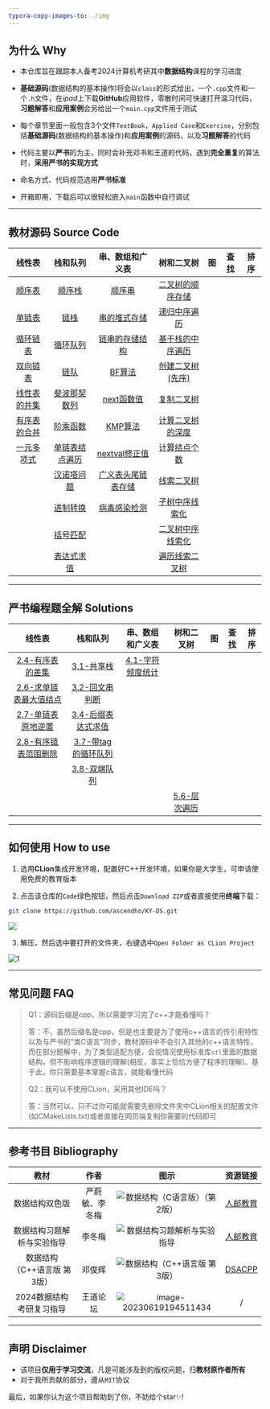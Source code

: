 ```yaml
---
typora-copy-images-to: ./img
---
```


## 为什么 Why

- 本仓库旨在跟踪本人备考2024计算机考研其中**数据结构**课程的学习进度

- **基础源码**(数据结构的基本操作)将会以`class`的形式给出，一个`.cpp`文件和一个`.h`文件，在*ipad*上下载**GitHub**应用软件，零散时间可快速打开温习代码，**习题解答**和**应用案例**会另给出一个`main.cpp`文件用于测试

- 每个章节里面一般包含3个文件`TextBook`，`Applied Case`和`Exercise`，分别包括**基础源码**(数据结构的基本操作)和**应用案例**的源码，以及**习题解答**的代码

- 代码主要以**严书**的为主，同时会补充邓书和王道的代码，遇到**完全重复**的算法时，**采用严书的实现方式**

- 命名方式、代码规范选用**严书标准**

- 开箱即用，下载后可以很轻松嵌入`main`函数中自行调试

------



## 教材源码 Source Code

|                            线性表                            |                           栈和队列                           |                       串、数组和广义表                       |                          树和二叉树                          |  图  | 查找 | 排序 |
| :----------------------------------------------------------: | :----------------------------------------------------------: | :----------------------------------------------------------: | :----------------------------------------------------------: | :--: | ---- | :--: |
|   <a href="02-Linear List/TextBook/SqList.cpp">顺序表</a>    | <a href="03-Stack and Queue/TextBook/SqStack.cpp">顺序栈</a> | <a href="04-String, Array and Generalized List/TextBook/SString.cpp">顺序串</a> | <a href="05-Tree and Binary Tree/TextBook/SqBiTree.h">二叉树的顺序存储</a> |      |      |      |
|  <a href="02-Linear List/TextBook/LinkList.cpp">单链表</a>   | <a href="03-Stack and Queue/TextBook/LinkStack.cpp">链栈</a> | <a href="04-String, Array and Generalized List/TextBook/HString.h">串的堆式存储</a> | <a href="05-Tree and Binary Tree/TextBook/InOrderTraverse.cpp">递归中序遍历</a> |      |      |      |
| <a href="02-Linear List/TextBook/CLinkList.cpp">循环链表</a> | <a href="03-Stack and Queue/TextBook/SqQueue.cpp">循环队列</a> | <a href="04-String, Array and Generalized List/TextBook/LString.h">链串的存储结构</a> | <a href="05-Tree and Binary Tree/TextBook/InOrderTraverseUsingStack.cpp">基于栈的中序遍历</a> |      |      |      |
| <a href="02-Linear List/TextBook/DuLinkList.cpp">双向链表</a> | <a href="03-Stack and Queue/TextBook/LinkQueue.cpp">链队</a> | <a href="04-String, Array and Generalized List/TextBook/Index_BF.cpp">BF算法</a> | <a href="05-Tree and Binary Tree/TextBook/CreateBiTree.cpp">创建二叉树(先序)</a> |      |      |      |
| <a href="02-Linear List/TextBook/Union.cpp">线性表的并集</a> | <a href="03-Stack and Queue\TextBook\Fib.cpp">斐波那契数列</a> | <a href="04-String, Array and Generalized List/TextBook/next.cpp">next函数值</a> | <a href="05-Tree and Binary Tree/TextBook/Copy.cpp">复制二叉树</a> |      |      |      |
| <a href="02-Linear List/TextBook/MergeList.cpp">有序表的合并</a> | <a href="03-Stack and Queue\TextBook\Fact.cpp">阶乘函数</a>  | <a href="04-String, Array and Generalized List/TextBook/Index_KMP.cpp">KMP算法</a> | <a href="05-Tree and Binary Tree/TextBook/Depth.cpp">计算二叉树的深度</a> |      |      |      |
| <a href="02-Linear List/TextBook/Polynomial.cpp">一元多项式</a> | <a href="03-Stack and Queue\TextBook\TraverseList.cpp">单链表结点遍历</a> | <a href="04-String, Array and Generalized List/TextBook/nextval.cpp">nextval修正值</a> | <a href="05-Tree and Binary Tree/TextBook/NodeCount.cpp">计算结点个数</a> |      |      |      |
|                                                              | <a href="03-Stack and Queue\TextBook\Hanoi.cpp">汉诺塔问题</a> | <a href="04-String, Array and Generalized List/TextBook/GList.h">广义表头尾链表存储</a> | <a href="05-Tree and Binary Tree/TextBook/BiThrNode.h">线索二叉树</a> |      |      |      |
|                                                              | <a href="03-Stack and Queue/TextBook/Conversion.cpp">进制转换</a> | <a href="04-String, Array and Generalized List/Applied Case/Virus_detection.cpp">病毒感染检测</a> | <a href="05-Tree and Binary Tree/TextBook/InThreading.cpp">子树中序线索化</a> |      |      |      |
|                                                              | <a href="03-Stack and Queue/TextBook/Matching.cpp">括号匹配</a> |                                                              | <a href="05-Tree and Binary Tree/TextBook/InOrderThreading.cpp">二叉树中序线索化</a> |      |      |      |
|                                                              | <a href="03-Stack and Queue\TextBook\EvaluateExpression.cpp">表达式求值</a> |                                                              | <a href="05-Tree and Binary Tree/TextBook/InOrderTraverse_Thr.cpp">遍历线索二叉树</a> |      |      |      |

------



## 严书编程题全解 Solutions

|                            线性表                            |                           栈和队列                           |                       串、数组和广义表                       |                          树和二叉树                          |  图  | 查找 | 排序 |
| :----------------------------------------------------------: | :----------------------------------------------------------: | :----------------------------------------------------------: | :----------------------------------------------------------: | :--: | :--: | :--: |
| <a href="02-Linear List/Exercise/Difference.cpp">2.4-有序表的差集</a> | <a href="03-Stack and Queue/Exercise/DblStack.cpp">3.1-共享栈</a> | <a href="04-String, Array and Generalized List/Exercise/CharacterFrequencyStatistics.cpp">4.1-字符频度统计</a> |                                                              |      |      |      |
| <a href="02-Linear List/Exercise/Max.cpp">2.6-求单链表最大值结点</a> | <a href="03-Stack and Queue\Exercise\IsPalindrome.cpp">3.2-回文串判断</a> |                                                              |                                                              |      |      |      |
| <a href="02-Linear List/Exercise/Inverse.cpp">2.7-单链表原地逆置</a> | <a href="03-Stack and Queue/Exercise/Postfix.cpp">3.4-后缀表达式求值</a> |                                                              |                                                              |      |      |      |
| <a href="02-Linear List/Exercise/DeleteMinMax.cpp">2.8-有序链表范围删除</a> | <a href="03-Stack and Queue/Exercise/SqQueueWithTag.cpp">3.7-带tag的循环队列</a> |                                                              |                                                              |      |      |      |
|                                                              | <a href="03-Stack and Queue/Exercise/Deque.cpp">3.8-双端队列</a> |                                                              |                                                              |      |      |      |
|                                                              |                                                              |                                                              | <a href="05-Tree and Binary Tree/Exercise/LevelOrderTraversal.cpp">5.6-层次遍历</a> |      |      |      |

------



## 如何使用 How to use

1. 选用**CLion**集成开发环境，配置好C++开发环境，如果你是大学生，可申请使用免费的教育版本

2. 点击该仓库的`Code`绿色按钮，然后点击`Download ZIP`或者直接使用**终端**下载：

```bash
git clone https://github.com/ascendho/KY-DS.git
```

![](img/C0J__QFOH%5D4RD%7D%5BU%7DHYWV@B.png)

3. 解压，然后选中要打开的文件夹，右键选中`Open Folder as CLion Project`

![1](img/1.png)

------



## 常见问题 FAQ

> Q1：源码后缀是cpp，所以需要学习完了c++才能看懂吗？
>
> 答：不，虽然后缀名是cpp，但是也主要是为了使用c++语言的传引用特性以及与严书的"类C语言"同步，教材源码中不会引入其他的c++语言特性，而在部分题解中，为了类型适配方便，会视情况使用标准库`stl`里面的数据结构，但不影响程序逻辑的理解(相反，事实上恰恰方便了程序的理解)。基于此，你只需要基本掌握c语言，就能看懂代码
>
> 
>
> Q2：我可以不使用CLion，采用其他IDE吗？
>
> 答：当然可以，只不过你可能就需要先删除文件夹中CLion相关的配置文件(如CMakeLists.txt)或者直接在网页端复制你需要的代码即可

------



## 参考书目 Bibliography

|            教材             |      作者      |                             图示                             |                           资源链接                           |
| :-------------------------: | :------------: | :----------------------------------------------------------: | :----------------------------------------------------------: |
|       数据结构双色版        | 严蔚敏、李冬梅 | ![数据结构（C语言版）（第2版）](img/2110398aa6025c417e71.jpeg) | <a href="https://www.ryjiaoyu.com/book/details/45170">人邮教育</a> |
| 数据结构习题解析与实验指导  |     李冬梅     | ![数据结构习题解析与实验指导](img/2204c1aa113663e88ab9.png)  | <a href="https://www.ryjiaoyu.com/book/details/43313">人邮教育</a> |
| 数据结构（C++语言版 第3版） |     邓俊辉     |      ![数据结构（C++语言版 第3版）](img/s28064419.jpg)       | <a href="https://dsa.cs.tsinghua.edu.cn/~deng/ds/dsacpp/index.htm">DSACPP</a> |
|  2024数据结构考研复习指导   |    王道论坛    | ![image-20230619194511434](img/image-20230619194511434.png)  |                              /                               |

------



## 声明 Disclaimer

- 该项目**仅用于学习交流**，凡是可能涉及到的版权问题，归**教材原作者所有**
- 对于我所贡献的部分，遵从`MIT`协议

最后，如果你认为这个项目帮助到了你，不妨给个star✨!

